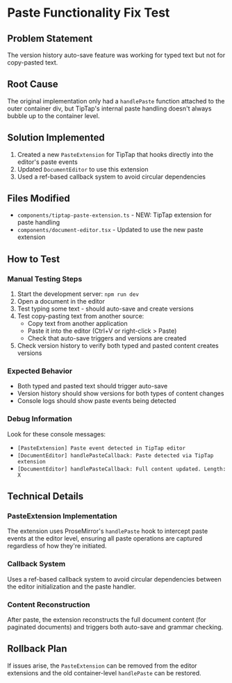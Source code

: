 # Paste Functionality Fix Test

## Problem Statement
The version history auto-save feature was working for typed text but not for copy-pasted text.

## Root Cause
The original implementation only had a `handlePaste` function attached to the outer container div, but TipTap's internal paste handling doesn't always bubble up to the container level.

## Solution Implemented
1. Created a new `PasteExtension` for TipTap that hooks directly into the editor's paste events
2. Updated `DocumentEditor` to use this extension
3. Used a ref-based callback system to avoid circular dependencies

## Files Modified
- `components/tiptap-paste-extension.ts` - NEW: TipTap extension for paste handling
- `components/document-editor.tsx` - Updated to use the new paste extension

## How to Test

### Manual Testing Steps
1. Start the development server: `npm run dev`
2. Open a document in the editor
3. Test typing some text - should auto-save and create versions
4. Test copy-pasting text from another source:
   - Copy text from another application
   - Paste it into the editor (Ctrl+V or right-click > Paste)
   - Check that auto-save triggers and versions are created
5. Check version history to verify both typed and pasted content creates versions

### Expected Behavior
- Both typed and pasted text should trigger auto-save
- Version history should show versions for both types of content changes
- Console logs should show paste events being detected

### Debug Information
Look for these console messages:
- `[PasteExtension] Paste event detected in TipTap editor`
- `[DocumentEditor] handlePasteCallback: Paste detected via TipTap extension`
- `[DocumentEditor] handlePasteCallback: Full content updated. Length: X`

## Technical Details

### PasteExtension Implementation
The extension uses ProseMirror's `handlePaste` hook to intercept paste events at the editor level, ensuring all paste operations are captured regardless of how they're initiated.

### Callback System
Uses a ref-based callback system to avoid circular dependencies between the editor initialization and the paste handler.

### Content Reconstruction
After paste, the extension reconstructs the full document content (for paginated documents) and triggers both auto-save and grammar checking.

## Rollback Plan
If issues arise, the `PasteExtension` can be removed from the editor extensions and the old container-level `handlePaste` can be restored.